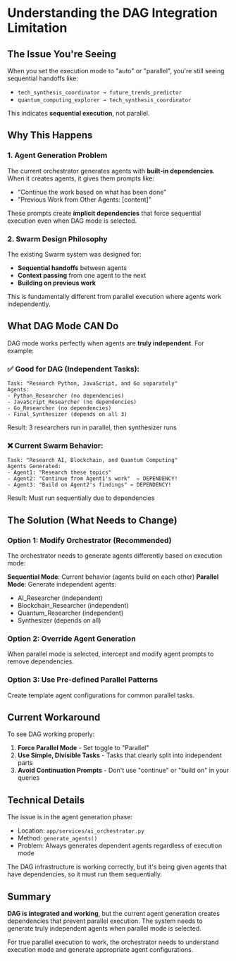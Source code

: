 # Understanding the DAG Integration Limitation

## The Issue You're Seeing

When you set the execution mode to "auto" or "parallel", you're still seeing sequential handoffs like:
- `tech_synthesis_coordinator → future_trends_predictor` 
- `quantum_computing_explorer → tech_synthesis_coordinator`

This indicates **sequential execution**, not parallel.

## Why This Happens

### 1. Agent Generation Problem
The current orchestrator generates agents with **built-in dependencies**. When it creates agents, it gives them prompts like:
- "Continue the work based on what has been done"
- "Previous Work from Other Agents: [content]"

These prompts create **implicit dependencies** that force sequential execution even when DAG mode is selected.

### 2. Swarm Design Philosophy
The existing Swarm system was designed for:
- **Sequential handoffs** between agents
- **Context passing** from one agent to the next
- **Building on previous work**

This is fundamentally different from parallel execution where agents work independently.

## What DAG Mode CAN Do

DAG mode works perfectly when agents are **truly independent**. For example:

### ✅ Good for DAG (Independent Tasks):
```
Task: "Research Python, JavaScript, and Go separately"
Agents:
- Python_Researcher (no dependencies)
- JavaScript_Researcher (no dependencies)  
- Go_Researcher (no dependencies)
- Final_Synthesizer (depends on all 3)
```
Result: 3 researchers run in parallel, then synthesizer runs

### ❌ Current Swarm Behavior:
```
Task: "Research AI, Blockchain, and Quantum Computing"
Agents Generated:
- Agent1: "Research these topics"
- Agent2: "Continue from Agent1's work"  ← DEPENDENCY!
- Agent3: "Build on Agent2's findings" ← DEPENDENCY!
```
Result: Must run sequentially due to dependencies

## The Solution (What Needs to Change)

### Option 1: Modify Orchestrator (Recommended)
The orchestrator needs to generate agents differently based on execution mode:

**Sequential Mode**: Current behavior (agents build on each other)
**Parallel Mode**: Generate independent agents:
- AI_Researcher (independent)
- Blockchain_Researcher (independent)
- Quantum_Researcher (independent)
- Synthesizer (depends on all)

### Option 2: Override Agent Generation
When parallel mode is selected, intercept and modify agent prompts to remove dependencies.

### Option 3: Use Pre-defined Parallel Patterns
Create template agent configurations for common parallel tasks.

## Current Workaround

To see DAG working properly:

1. **Force Parallel Mode** - Set toggle to "Parallel"
2. **Use Simple, Divisible Tasks** - Tasks that clearly split into independent parts
3. **Avoid Continuation Prompts** - Don't use "continue" or "build on" in your queries

## Technical Details

The issue is in the agent generation phase:
- Location: `app/services/ai_orchestrator.py`
- Method: `generate_agents()`
- Problem: Always generates dependent agents regardless of execution mode

The DAG infrastructure is working correctly, but it's being given agents that have dependencies, so it must run them sequentially.

## Summary

**DAG is integrated and working**, but the current agent generation creates dependencies that prevent parallel execution. The system needs to generate truly independent agents when parallel mode is selected.

For true parallel execution to work, the orchestrator needs to understand execution mode and generate appropriate agent configurations.